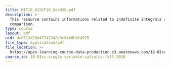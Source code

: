 ```yaml
---
title: MIT18_01SCF10_Ses92b.pdf
description: >-
  This resource contains informations related to indefinite integrals and
  comparison.
type: course
layout: pdf
uid: dc8312d28d47742242c9c84b8b8f4925
file_type: application/pdf
file_location: >-
  https://open-learning-course-data-production.s3.amazonaws.com/18-01sc-single-variable-calculus-fall-2010/dc8312d28d47742242c9c84b8b8f4925_MIT18_01SCF10_Ses92b.pdf
course_id: 18-01sc-single-variable-calculus-fall-2010
---
```

